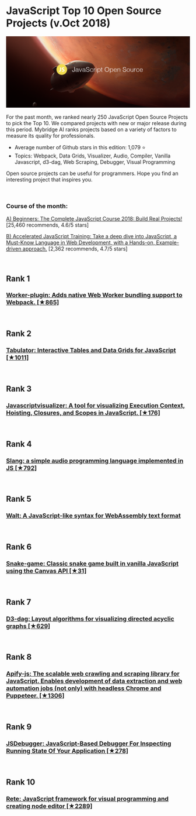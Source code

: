 # JavaScript Top 10 Open Source Projects (v.Oct 2018)

<img src="oct-opensource-js.png" width="800" alt="Mybridge"></a>

For the past month, we ranked nearly 250 JavaScript Open Source Projects to pick the Top 10. 
We compared projects with new or major release during this period. Mybridge AI ranks projects based on a variety of factors to measure its quality for professionals.

* Average number of Github stars in this edition: 1,079 ⭐️
* Topics: Webpack, Data Grids, Visualizer, Audio, Compiler, Vanilla Javascript, d3-dag, Web Scraping, Debugger, Visual Programming

Open source projects can be useful for programmers. Hope you find an interesting project that inspires you.


<br>

### Course of the month:

[A) Beginners: The Complete JavaScript Course 2018: Build Real Projects!](http://bit.ly/2m4j6qE)[25,460 recommends, 4.6/5 stars]

[B) Accelerated JavaScript Training: Take a deep dive into JavaScript, a Must-Know Language in Web Development, with a Hands-on, Example-driven approach.](http://bit.ly/2HWR6Cl) [2,362 recommends, 4.7/5 stars]

<br>

## Rank 1
### [Worker-plugin:  Adds native Web Worker bundling support to Webpack. [★865]](https://github.com/GoogleChromeLabs/worker-plugin?utm_source=mybridge&utm_medium=blog&utm_campaign=read_more)


<br>

## Rank 2
### [Tabulator: Interactive Tables and Data Grids for JavaScript [★1011]](https://github.com/olifolkerd/tabulator?utm_source=mybridge&utm_medium=blog&utm_campaign=read_more)


<br>

## Rank 3
### [Javascriptvisualizer: A tool for visualizing Execution Context, Hoisting, Closures, and Scopes in JavaScript. [★176]](https://github.com/tylermcginnis/javascriptvisualizer?utm_source=mybridge&utm_medium=blog&utm_campaign=read_more)


<br>

## Rank 4
### [Slang:  a simple audio programming language implemented in JS [★792]](https://github.com/kylestetz/slang?utm_source=mybridge&utm_medium=blog&utm_campaign=read_more)


<br>

## Rank 5
### [Walt: A JavaScript-like syntax for WebAssembly text format](https://github.com/ballercat/walt?utm_source=mybridge&utm_medium=blog&utm_campaign=read_more)


<br>

## Rank 6
### [Snake-game: Classic snake game built in vanilla JavaScript using the Canvas API [★31]](https://github.com/TowhidKashem/snake-game?utm_source=mybridge&utm_medium=blog&utm_campaign=read_more)


<br>

## Rank 7
### [D3-dag: Layout algorithms for visualizing directed acyclic graphs [★629]](https://github.com/erikbrinkman/d3-dag?utm_source=mybridge&utm_medium=blog&utm_campaign=read_more)


<br>

## Rank 8
### [Apify-js: The scalable web crawling and scraping library for JavaScript. Enables development of data extraction and web automation jobs (not only) with headless Chrome and Puppeteer. [★1306]](https://github.com/apifytech/apify-js?utm_source=mybridge&utm_medium=blog&utm_campaign=read_more)


<br>

## Rank 9
### [JSDebugger: JavaScript-Based Debugger For Inspecting Running State Of Your Application [★278]](https://github.com/SatanWoo/JSDebugger?utm_source=mybridge&utm_medium=blog&utm_campaign=read_more)


<br>

## Rank 10
### [Rete: JavaScript framework for visual programming and creating node editor [★2289]](https://github.com/retejs/rete?utm_source=mybridge&utm_medium=blog&utm_campaign=read_more)


                    
